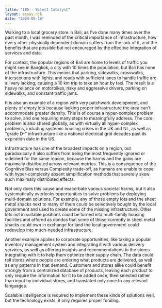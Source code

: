 ```yaml
---
title: "185 - Silent Catalyst"
layout: essay.njk
date: "2024-05-16"
---
```


Walking to a local grocery store in Bali, as I've done many times over the past month, I was reminded of the critical importance of infrastructure, how every other physically dependent domain suffers from the lack of it, and the benefits that are possible but not encouraged by the effective integration of services and data.

For context, the popular regions of Bali are home to levels of traffic you might see in Bangkok, a city with 10 times the population, but Bali has none of the infrastructure. This means that parking, sidewalks, crosswalks, intersections with lights, and roads with sufficient lanes to handle traffic are all very lacking, causing a 10 km trip to take an hour by taxi. The result is a heavy reliance on motorbikes, risky and aggressive drivers, parking on sidewalks, and constant traffic jams.

It is also an example of a region with very patchwork development, and plenty of empty lots because lacking proper infrastructure the area can't accommodate greater density. This is of course a hyper-complex problem to solve, and one requiring many steps to meaningfully address. The core problem is also shared globally, as with virtually all hyper-complex problems, including systemic housing crises in the UK and NL, as well as "grade D-" infrastructure like a national electrical grid decades past its expiration date in the US.

Infrastructure has one of the broadest impacts on a region, but paradoxically it also suffers from being the most frequently ignored or sidelined for the same reason, because the harms and the gains are maximally distributed across relevant metrics. This is a consequence of the Cognitive Bias versus Complexity trade-off, as humans are unable to cope with hyper-complexity absent simplification methods that severely skew such maximally distributed effects.

Not only does this cause and exacerbate various societal harms, but it also systematically overlooks opportunities to solve problems by deploying multi-domain solutions. For example, any of those empty lots and the sheet metal shacks next to many of them could be selectively bought by the local government and used to create some of the missing infrastructure. Other lots not in suitable positions could be turned into multi-family housing facilities and offered as condos that some of those currently in sheet metal shacks could own in exchange for land the local government could redevelop into much-needed infrastructure.

Another example applies to corporate opportunities, like taking a popular inventory management system and integrating it with various delivery services, as well as offering insights and recommendations to the stores integrating with it to help them optimize their supply chain. The data could tell stores where people are ordering what products are delivered, as well as any patterns in that demand. Customers and stores alike could benefit strongly from a centralized database of products, leaving each product to only require the information for it to be added once, then selected rather than input by individual stores, and translated only once to any relevant languages.

Scalable intelligence is required to implement these kinds of solutions well, but the technology exists, it only requires proper funding.
